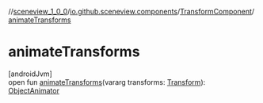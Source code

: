 //[sceneview_1_0_0](../../../index.md)/[io.github.sceneview.components](../index.md)/[TransformComponent](index.md)/[animateTransforms](animate-transforms.md)

# animateTransforms

[androidJvm]\
open fun [animateTransforms](animate-transforms.md)(vararg transforms: [Transform](../../io.github.sceneview.math/index.md#1875660684%2FClasslikes%2F-602047187)): [ObjectAnimator](https://developer.android.com/reference/kotlin/android/animation/ObjectAnimator.html)
